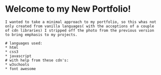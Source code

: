 # Welcome to my New Portfolio!
    I wanted to take a minimal approach to my portfolio, so this whas not only created from vanilla languages( with the acceptions of a couple of cdn libraries) I stripped off the photo from the previous version to bring emphasis to my projects.

    # languages used:
    * html
    * css3
    * javascript
    # with help from these cdn's:
    * w3schools
    * font awesome